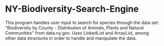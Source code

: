 # NY-Biodiversity-Search-Engine
This program handles user input to search for species through the data set: "Biodiversity by County - Distribution of Animals, Plants and Natural Communities" from data.ny.gov. Uses LinkedList and  ArrayList, among other data structures in order to handle and manipulate the data.
